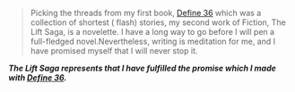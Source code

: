 

> Picking the threads from my first book, [Define 36](www.bit.ly/define36) which was a collection of shortest ( flash) stories, my second work of Fiction, The Lift Saga, is a novelette.  I have a long way to go before I will pen a full-fledged novel.Nevertheless, writing is meditation for me, and I have promised myself that I will never stop it.

***The Lift Saga represents that I have fulfilled the promise which I made with [Define 36](www.bit.ly/define36).***